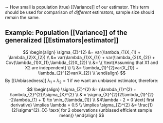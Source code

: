 $\sim$ How small is population (true) [[Variance]] of our estimator. This term should be used for comparison of *different* estimators, sample size should remain the same.


## Example: Population [[Variance]] of the generalized [[Estimators|estimator]] 
$$
\begin{align}
\sigma_{Z}^{2}  &= var(\lambda_{1}X_{1} + \lambda_{2}X_{2}) \\
&= var(\lambda_{1}X_{1}) + var(\lambda_{2}X_{2}) + Cov(\lambda_{1}X_{1},\lambda_{2}X_{2}) \\
&= \{ \text{Assuming that X1 and X2 are independent} \} \\
&= \lambda_{1}^{2}var(X_{1}) + \lambda_{2}^{2}var(X_{2})  \\
\end{align}
$$
By [[Unbiasedness]] $\lambda_{1}+\lambda_{2}=1$ if we want an unbiased estimator, therefore:
$$
\begin{align}
\sigma_{Z}^{2} &= (\lambda_{1}^{2} + \lambda_{2}^{2})\sigma_{X}^{2} \\
& = \sigma_{X}^{2}(2\lambda_{1}^{2} -2\lambda_{1} + 1) \to \min_{\lambda_{1}}  \\
&4\lambda - 2 = 0 \text{ first derivative} \implies \lambda = 0.5  \\
\implies \sigma_{Z}^{2} &= \frac{1}{2}\sigma^{2}_{X} \text{ for 2 observations (unbiased efficient sample mean)}
\end{align}
$$


